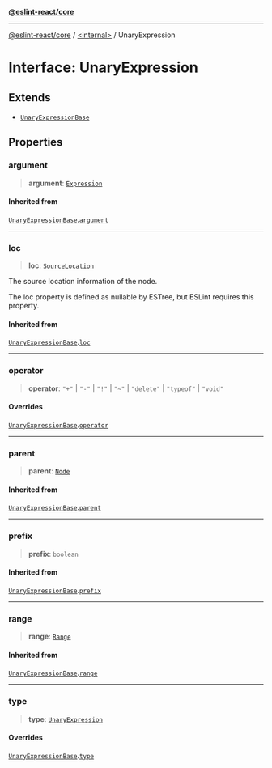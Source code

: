 [**@eslint-react/core**](../../README.md)

***

[@eslint-react/core](../../README.md) / [\<internal\>](../README.md) / UnaryExpression

# Interface: UnaryExpression

## Extends

- [`UnaryExpressionBase`](UnaryExpressionBase.md)

## Properties

### argument

> **argument**: [`Expression`](../type-aliases/Expression.md)

#### Inherited from

[`UnaryExpressionBase`](UnaryExpressionBase.md).[`argument`](UnaryExpressionBase.md#argument)

***

### loc

> **loc**: [`SourceLocation`](SourceLocation.md)

The source location information of the node.

The loc property is defined as nullable by ESTree, but ESLint requires this property.

#### Inherited from

[`UnaryExpressionBase`](UnaryExpressionBase.md).[`loc`](UnaryExpressionBase.md#loc)

***

### operator

> **operator**: `"+"` \| `"-"` \| `"!"` \| `"~"` \| `"delete"` \| `"typeof"` \| `"void"`

#### Overrides

[`UnaryExpressionBase`](UnaryExpressionBase.md).[`operator`](UnaryExpressionBase.md#operator)

***

### parent

> **parent**: [`Node`](../type-aliases/Node.md)

#### Inherited from

[`UnaryExpressionBase`](UnaryExpressionBase.md).[`parent`](UnaryExpressionBase.md#parent)

***

### prefix

> **prefix**: `boolean`

#### Inherited from

[`UnaryExpressionBase`](UnaryExpressionBase.md).[`prefix`](UnaryExpressionBase.md#prefix)

***

### range

> **range**: [`Range`](../type-aliases/Range.md)

#### Inherited from

[`UnaryExpressionBase`](UnaryExpressionBase.md).[`range`](UnaryExpressionBase.md#range)

***

### type

> **type**: [`UnaryExpression`](../README.md#unaryexpression)

#### Overrides

[`UnaryExpressionBase`](UnaryExpressionBase.md).[`type`](UnaryExpressionBase.md#type)
